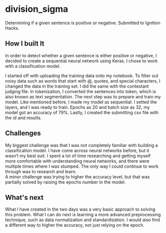 # division_sigma
Determining if a given sentence is positive or negative. Submitted to Ignition Hacks. 

## How I built It
In order to detect whether a given sentence is either positive or negative, I decided to create a sequential neural network using Keras. I chose to work with a classification model. 

I started off with uploading the training data onto my notebook. To filter out noisy data such as words that start with @, quotes, and special characters, I changed the data in the training set. I did the same with the contestant judging file. In tokenization, I converted the sentences into token, which is also known as text segmentation. 
The next step was to prepare and train my model. Like mentioned before, I made my model as sequential. I setted the layers, and I was ready to train. Epochs as 20 and batch size as 32, my model got an accuracy of 79%. 
Lastly, I created the submitting csv file with the id and results.   


## Challenges
My biggest challenge was that I was not completely familiar with building a classification model. I have come across neural networks before, but it wasn’t my best suit. I spent a lot of time researching and getting myself more comfortable with understanding neural networks, and there were multiple times where I was stumped. The only way I could continue to work through was to research and learn.  
A minor challenge was trying to higher the accuracy level, but that was partially solved by raising the epochs number in the model. 

## What's next
What I have created in the two days was a very basic approach to solving this problem. What I can do next is learning a more advanced preprocessing technique, such as data normalization and standardization. I would also find a different way to higher the accuracy, not just relying on the epoch. 
